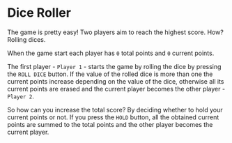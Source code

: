 # Dice Roller

The game is pretty easy! Two players aim to reach the highest score. How? Rolling dices.

When the game start each player has `0` total points and `0` current points.

The first player - `Player 1` - starts the game by rolling the dice by pressing the `ROLL DICE` button. If the value of the rolled dice is more than one the current points increase depending on the value of the dice, otherwise all its current points are erased and the current player becomes the other player - `Player 2`.

So how can you increase the total score? By deciding whether to hold your current points or not. If you press the `HOLD` button, all the obtained current points are summed to the total points and the other player becomes the current player.
